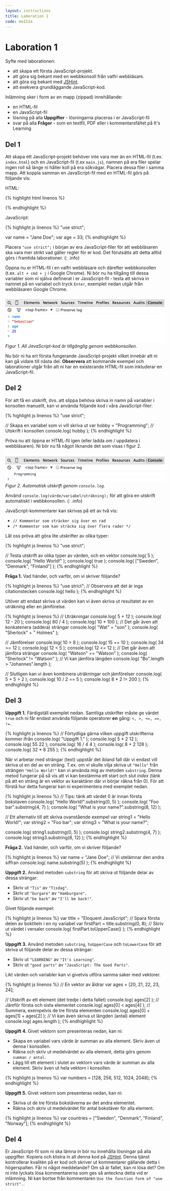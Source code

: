```yaml
---
layout: instructions
title: Laboration 1
code: me152a
---
```


# Laboration 1

Syfte med laborationen:

* att skapa ett första JavaScript-projekt.
* att göra sig bekant med en webbkonsoll från valfri webbläsare.
* att göra sig bekant med [JSHint](http://jshint.com/).
* att exekvera grundläggande JavaScript-kod.

Inlämning sker i form av en mapp (zippad) innehållande:

* en HTML-fil
* en JavaScript-fil
* lösning på alla __Uppgifter__ - lösningarna placeras i er JavaScript-fil
* svar på alla __Frågor__ - som en textfil, PDF eller i kommentarsfältet på It's Learning

## Del 1

Att skapa ett JavaScript-projekt behöver inte vara mer än en HTML-fil (t.ex. `index.html`) och en JavaScript-fil (t.ex `main.js`), namnen på era filer spelar ingen roll så länge ni håller koll på era sökvägar. Placera dessa filer i samma mapp. Att koppla samman en JavaScript-fil med en HTML-fil görs på följande vis:

HTML:

{% highlight html linenos %}
<!doctype html>
<html>
    <head>
        <meta charset="utf-8">
        <title>JavaScript Test</title>
    </head>
    <body>
        <!--
        Observera att vi placerar alltid <script>
        precis innan vi stänger <body>, dvs. sist.
        -->
        <script src="main.js"></script>
    </body>
</html>
{% endhighlight %}

JavaScript:

{% highlight js linenos %}
"use strict";

var name = "Jane Doe";
var age = 33;
{% endhighlight %}

Placera `"use strict";` i början av era JavaScript-filer för att webbläsaren ska vara mer strikt vad gäller regler för er kod. Det förutsätts att detta alltid görs i framtida laborationer.
{: .info}

Öppna nu er HTML-fil i en valfri webbläsare och därefter webbkonsollen (t.ex. `alt + cmd + j` i Google Chrome). Ni bör nu ha tillgång till dessa variabler som ni själva definerat i er JavaScript-fil - testa att skriva in namnet på en variabel och tryck `Enter`, exemplet nedan utgår från webbläsaren Google Chrome.

![Webbkonsollen](images/webconsole_1.png) _Figur 1. All JavaScript-kod är tillgänglig genom webbkonsollen._

Nu bör ni ha ert första fungerande JavaScript-projekt vilket innebär att ni kan gå vidare till nästa del. __Observera__ att kommande exempel och laborationer utgår från att ni har en existerande HTML-fil som inkluderar en JavaScript-fil.

## Del 2

För att få en utskrift, dvs. att slippa behöva skriva in namn på variabler i konsollen manuellt, kan vi använda följande kod i våra JavaScript-filer:

{% highlight js linenos %}
"use strict";

// Skapa en variabel som vi vill skriva ut
var hobby = "Programming";
// Utskrift i konsollen
console.log( hobby );
{% endhighlight %}

Pröva nu att öppna er HTML-fil igen (eller ladda om / uppdatera i webbläsaren). Ni bör nu få något liknande det som visas i figur 2.

![Webbkonsollen](images/webconsole_2.png) _Figur 2. Automatisk utskrift genom `console.log`._

Använd `console.log(värde/variabel/uträkning);` för att göra en utskrift automatiskt i webbkonsollen.
{: .info}

JavaScript-kommentarer kan skrivas på ett av två vis:

* `// Kommentar som sträcker sig över en rad`
* `/* Kommentar som kan sträcka sig över flera rader */`

Låt oss pröva att göra lite utskrifter av olika typer:

{% highlight js linenos %}
"use strict";

// Testa utskrift av olika typer av värden, och en vektor
console.log( 5 );
console.log( "Hello World!" );
console.log( true );
console.log( ["Sweden", "Denmark", "Finland"] );
{% endhighlight %}

__Fråga 1.__ Vad händer, och varför, om vi skriver följande?

{% highlight js linenos %}
"use strict";
// Observera att det är inga citationstecken
console.log( hello );
{% endhighlight %}

Utöver att endast skriva ut värden kan vi även skriva ut resultatet av en uträkning eller en jämförelse.

{% highlight js linenos %}
// Uträkningar
console.log( 5 + 12 );
console.log( 12 - 20 );
console.log( 80 / 4 );
console.log( 10 * 100 );
// Det går även att konkatenera (addera) strängar
console.log( "Wat" + "son" );
console.log( "Sherlock" + " Holmes" );

// Jämförelser
console.log( 10 > 8 );
console.log( 15 == 10 );
console.log( 34 >= 12 );
console.log( 12 < 5 );
console.log( 12 <= 12 );
// Det går även att jämföra strängar
console.log( "Watson" == "Watson" );
console.log( "Sherlock" != "Watson" );
// Vi kan jämföra längden
console.log( "Bo".length > "Johannes".length );

// Slutligen kan vi även kombinera uträkningar och jämförelser
console.log( 5 + 5 > 2 );
console.log( 10 / 2 == 5 );
console.log( 8 * 2 != 200 );
{% endhighlight %}

## Del 3

__Uppgift 1.__ Färdigställ exemplet nedan. Samtliga utskrifter måste ge värdet `true` och ni får endast använda följande operatorer __en__ gång: `<, >, <=, ==, !=`.

{% highlight js linenos %}
// Förtydliga gärna vilken uppgift utskrifterna kommer ifrån
console.log( "Uppgift 1." );
console.log( 5 * 2   12 );
console.log( 55   22 );
console.log( 16 / 4   4 );
console.log( 8 + 2   128 );
console.log( 32 * 8   255 );
{% endhighlight %}

När vi arbetar med strängar (text) uppstår det ibland fall där vi endast vill skriva ut en del av en sträng. T.ex. om vi skulle vilja skriva ut `"Hello"` från strängen `"Hello World!"` kan vi använda mig av metoden `substring`. Denna metod fungerar på så vis att vi kan bestämma ett start och slut _index_ (tänk på att en sträng är en vektor av karaktärer där vi börjar räkna från 0). För att förstå hur detta fungerar kan ni experimentera med exemplet nedan.

{% highlight js linenos %}
// Tips: tänk att värdet 0 är innan första bokstaven
console.log( "Hello World!".substring(0, 5) );
console.log( "Foo bar".substring(4, 7) );
console.log( "What is your name?".substring(8, 12) );

// Ett alternativ till att skriva ovanstående exempel
var string1 = "Hello World!";
var string2 = "Foo bar";
var string3 = "What is your name?";

console.log( string1.substring(0, 5) );
console.log( string2.substring(4, 7) );
console.log( string3.substring(8, 12) );
{% endhighlight %}

__Fråga 2.__ Vad händer, och varför, om vi skriver följande?

{% highlight js linenos %}
var name = "Jane Doe";
// Vi utelämnar den andra siffran
console.log( name.substring(5) );
{% endhighlight %}

__Uppgift 2.__ Använd metoden `substring` för att skriva ut följande delar av dessa strängar:

* Skriv ut `"Tis"` av `"Tisdag"`.
* Skriv ut `"burgare"` av `"Hamburgare"`.
* Skriv ut `"be back"` av `"I'll be back!"`.

Givet följande exempel:

{% highlight js linenos %}
var title = "Eloquent JavaScript";
// Spara första delen av boktiteln i en ny variabel
var firstPart = title.substring(0, 8);
// Skriv ut värdet i versaler
console.log( firstPart.toUpperCase() );
{% endhighlight %}

__Uppgift 3.__ Använd metoden `substring`, `toUpperCase` och `toLowerCase` för att skriva ut följande delar av dessa strängar:

* Skriv ut `"LEARNING"` av `"It's Learning"`.
* Skriv ut `"good parts"` av `"JavaScript: The Good Parts"`.

Likt värden och variabler kan vi givetvis utföra samma saker med vektorer.

{% highlight js linenos %}
// En vektor av åldrar
var ages = [20, 21, 22, 23, 24];

// Utskrift av ett element (det tredje i detta fallet)
console.log( ages[2] );
// Jämför första och sista elementet
console.log( ages[0] < ages[4] );
// Summera, exempelvis de tre första elementen
console.log( ages[0] + ages[1] + ages[2] );
// Vi kan även skriva ut längden (antal) element
console.log( ages.length );
{% endhighlight %}

__Uppgift 4.__ Givet vektorn som presenteras nedan, kan ni:

* Skapa en variabel vars värde är summan av alla element. Skriv även ut denna i konsollen.
* Räkna och skriv ut medelvärdet av alla element, detta görs genom `summan / antal`.
* Lägg till ett element i slutet av vektorn vars värde är summan av alla element. Skriv även ut hela vektorn i konsollen.

{% highlight js linenos %}
var numbers = [128, 256, 512, 1024, 2048];
{% endhighlight %}

__Uppgift 5.__ Givet vektorn som presenteras nedan, kan ni:

* Skriva ut de tre första bokstäverna av det andra elementet.
* Räkna och skriv ut medelvärdet för antal bokstäver för alla element.

{% highlight js linenos %}
var countries = ["Sweden", "Denmark", "Finland", "Norway"];
{% endhighlight %}

## Del 4

Er JavaScript-fil som ni ska lämna in bör nu innehålla lösningar på alla uppgifter. Kopiera och klistra in all denna kod på [JSHint](http://jshint.com). Denna tjänst kontrollerar kvalitén på er kod och skriver ut kommentarer gällande detta i högerspalten. Får ni något meddelande? Om så är fallet, kan ni lösa det? Om ni inte lyckats lösa kommentarerna som ges så anteckna detta vid er inlämning. Ni kan bortse från kommentaren `Use the function form of "use strict".`.
